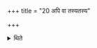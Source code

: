 +++
title = "20 अपि वा तस्यतस्य"

+++

<details><summary>थिते</summary>

अपि वा तस्यतस्य स्थान उपधाय तस्यतस्योत्सर्गेणोपतिष्ठते २०
</details>
